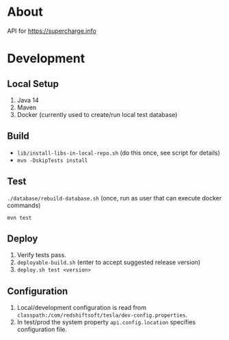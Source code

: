 # About

API for https://supercharge.info

# Development

## Local Setup

1. Java 14
2. Maven
3. Docker (currently used to create/run local test database)


## Build

- `lib/install-libs-in-local-repo.sh` (do this once, see script for details)
- `mvn -DskipTests install`

## Test

`./database/rebuild-database.sh` (once, run as user that can execute docker commands)

`mvn test`

## Deploy

1. Verify tests pass.
2. `deployable-build.sh` (enter to accept suggested release version)
3. `deploy.sh test <version>`

## Configuration

1. Local/development configuration is read from `classpath:/com/redshiftsoft/tesla/dev-config.properties`.
2. In test/prod the system property `api.config.location` specifies configuration file.
